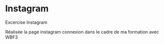 # Instagram
Excercise Instagram 

Réalisée la page instagram connexion dans le cadre de ma formation avec WBF3

